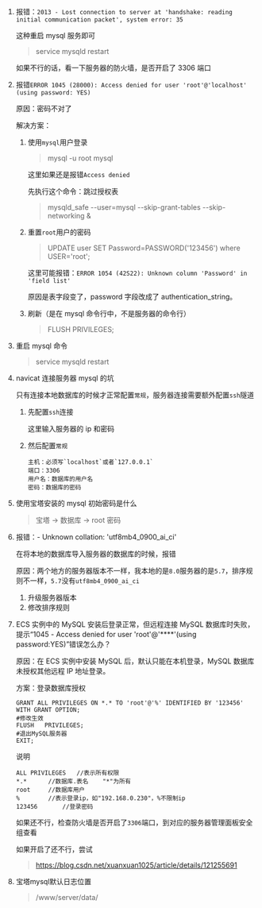 1. 报错：`2013 - Lost connection to server at 'handshake: reading initial communication packet', system error: 35`

   这种重启 mysql 服务即可

   > service mysqld restart

   如果不行的话，看一下服务器的防火墙，是否开启了 3306 端口

2. 报错`ERROR 1045 (28000): Access denied for user 'root'@'localhost' (using password: YES)`

   原因：密码不对了

   解决方案：

   1. 使用`mysql`用户登录

      > mysql -u root mysql

      这里如果还是报错`Access denied`

      先执行这个命令：跳过授权表

      > mysqld_safe --user=mysql --skip-grant-tables --skip-networking &

   2. 重置`root`用户的密码

      > UPDATE user SET Password=PASSWORD('123456') where USER='root';

      这里可能报错：`ERROR 1054 (42S22): Unknown column 'Password' in 'field list'`

      原因是表字段变了，password 字段改成了 authentication_string。

   3. 刷新（是在 mysql 命令行中，不是服务器的命令行）

      > FLUSH PRIVILEGES;

3. 重启 mysql 命令

   > service mysqld restart

4. navicat 连接服务器 mysql 的坑

   只有连接本地数据库的时候才正常配置`常规`，服务器连接需要额外配置`ssh`隧道

   1. 先配置`ssh`连接

      这里输入服务器的 ip 和密码

   2. 然后配置`常规`

      ```shell
      主机：必须写`localhost`或者`127.0.0.1`
      端口：3306
      用户名：数据库的用户名
      密码：数据库的密码
      ```

5. 使用宝塔安装的 mysql 初始密码是什么

   > 宝塔 -> 数据库 -> root 密码

6. 报错：- Unknown collation: 'utf8mb4_0900_ai_ci'

   在将本地的数据库导入服务器的数据库的时候，报错

   原因：两个地方的服务器版本不一样，我本地的是`8.0`服务器的是`5.7`，排序规则不一样，`5.7`没有`utf8mb4_0900_ai_ci`

   1. 升级服务器版本
   2. 修改排序规则

7. ECS 实例中的 MySQL 安装后登录正常，但远程连接 MySQL 数据库时失败，提示“1045 - Access denied for user 'root'@'\*\*\*\*'(using password:YES)”错误怎么办？

   原因：在 ECS 实例中安装 MySQL 后，默认只能在本机登录，MySQL 数据库未授权其他远程 IP 地址登录。

   方案：登录数据库授权

   ```shell
   GRANT ALL PRIVILEGES ON *.* TO 'root'@'%' IDENTIFIED BY '123456' WITH GRANT OPTION;
   #修改生效
   FLUSH   PRIVILEGES;
   #退出MySQL服务器
   EXIT;
   ```

   说明

   ```shell
   ALL PRIVILEGES	//表示所有权限
   *.*		//数据库.表名    "*"为所有
   root		//数据库用户
   %		//表示登录ip，如"192.168.0.230"，%不限制ip
   123456		//登录密码
   ```

   如果还不行，检查防火墙是否开启了`3306`端口，到对应的服务器管理面板安全组查看

   如果开启了还不行，尝试

   > https://blog.csdn.net/xuanxuan1025/article/details/121255691

8. 宝塔mysql默认日志位置

   > /www/server/data/